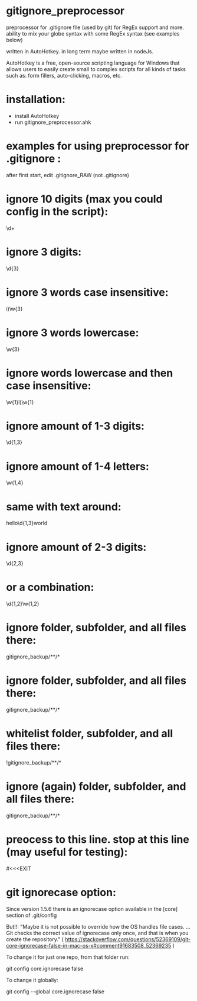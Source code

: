 # gitignore_preprocessor
preprocessor for .gitignore file (used by git) for RegEx support and more. 
ability to mix your globe syntax with some RegEx syntax (see examples below)

written in AutoHotkey. in long term maybe written in nodeJs.

AutoHotkey is a free, open-source scripting language for Windows that allows users to easily create small to complex scripts for all kinds of tasks such as: form fillers, auto-clicking, macros, etc.

# installation:

- install AutoHotkey
- run gitignore_preprocessor.ahk


# examples for using preprocessor for .gitignore :

after first start, edit .gitignore_RAW (not .gitignore)


# ignore 10 digits (max you could config in the script):
\d+

# ignore 3 digits:
\d{3}

# ignore 3 words case insensitive:
i)\w{3}

# ignore 3 words lowercase:
\w{3}

# ignore words lowercase and then case insensitive:
\w{1}i)\w{1}

# ignore amount of 1-3 digits:
\d{1,3}

# ignore amount of 1-4 letters:
\w{1,4}

# same with text around:
hello\d{1,3}world

# ignore amount of 2-3 digits:
\d{2,3}

# or a combination:
\d{1,2}\w{1,2}

# ignore folder, subfolder, and all files there:
gitignore_backup/**/*


# ignore folder, subfolder, and all files there:
gitignore_backup/**/*

# whitelist folder, subfolder, and all files there:
!gitignore_backup/**/*

# ignore (again) folder, subfolder, and all files there:
gitignore_backup/**/*

# preocess to this line. stop at this line (may useful for testing):
#<<<EXIT



# git ignorecase option:

Since version 1.5.6 there is an ignorecase option available in the [core] section of .git/config

But!!: "Maybe it is not possible to override how the OS handles file cases. ... Git checks the correct value of ignorecase only once, and that is when you create the repository." ( https://stackoverflow.com/questions/52369109/git-core-ignorecase-false-in-mac-os-x#comment91683508_52369235 )

To change it for just one repo, from that folder run:

git config core.ignorecase false

To change it globally:

git config --global core.ignorecase false